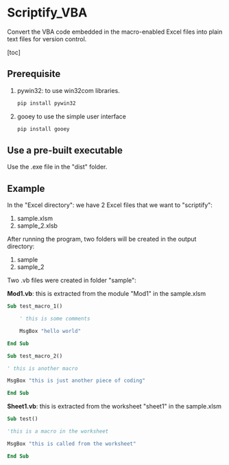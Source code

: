 # Scriptify_VBA
Convert the VBA code embedded in the macro-enabled Excel files into plain text files for version control.

[toc]

## Prerequisite

1. pywin32: to use win32com libraries.

   ```powershell
   pip install pywin32
   ```

2. gooey to use the simple user interface

   ```powershell
   pip install gooey
   ```

## Use a pre-built executable

Use the .exe file in the "dist" folder.

## Example

In the "Excel directory": we have 2 Excel files that we want to "scriptify":

1. sample.xlsm
2. sample_2.xlsb

After running the program, two folders will be created in the output directory: 

1. sample
2. sample_2

Two .vb files were created in folder "sample":

**Mod1.vb**: this is extracted from the module "Mod1" in the sample.xlsm

```vb
Sub test_macro_1()

    ' this is some comments

    MsgBox "hello world"

End Sub

Sub test_macro_2()

' this is another macro

MsgBox "this is just another piece of coding"

End Sub
```

**Sheet1.vb**: this is extracted from the worksheet "sheet1"  in the sample.xlsm

```vb
Sub test()

'this is a macro in the worksheet

MsgBox "this is called from the worksheet"

End Sub
```

